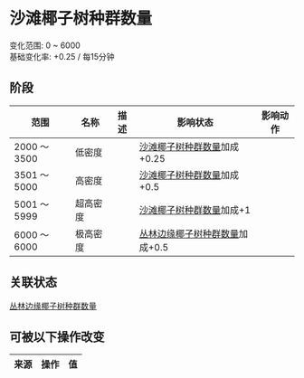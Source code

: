 # 沙滩椰子树种群数量  
变化范围: 0 ~ 6000  
基础变化率: +0.25 / 每15分钟  
## 阶段  
范围  |  名称  |  描述  |  影响状态  |  影响动作  
----  |  ----  |  ----  |  ----  |  ----  
2000 ～ 3500  |  低密度  |    |  [沙滩椰子树种群数量](Bananas_JunglePop.md)加成+0.25  |    
3501 ～ 5000  |  高密度  |    |  [沙滩椰子树种群数量](Bananas_JunglePop.md)加成+0.5  |    
5001 ～ 5999  |  超高密度  |    |  [沙滩椰子树种群数量](Bananas_JunglePop.md)加成+1  |    
6000 ～ 6000  |  极高密度  |    |  [丛林边缘椰子树种群数量](Bananas_WetlandsPop.md)加成+0.5  |    
## 关联状态  
[丛林边缘椰子树种群数量](Bananas_WetlandsPop.md)  
## 可被以下操作改变  
来源  |  操作  |  值  
----  |  ----  |  ----  
